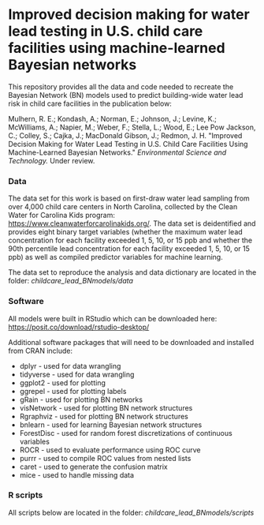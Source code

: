 # Improved decision making for water lead testing in U.S. child care facilities using machine-learned Bayesian networks

This repository provides all the data and code needed to recreate the Bayesian Network (BN) models used to predict building-wide water lead risk in child care facilities in the publication below:

Mulhern, R. E.; Kondash, A.; Norman, E.; Johnson, J.; Levine, K.; McWilliams, A.; Napier, M.; Weber, F.; Stella, L.; Wood, E.; Lee Pow Jackson, C.; Colley, S.; Cajka, J.; MacDonald Gibson, J.; Redmon, J. H. "Improved Decision Making for Water Lead Testing in U.S. Child Care Facilities Using Machine-Learned Bayesian Networks."
<i>Environmental Science and Technology.</i> Under review. 

### Data
The data set for this work is based on first-draw water lead sampling from over 4,000 child care centers in North Carolina, collected by the Clean Water for Carolina Kids program: https://www.cleanwaterforcarolinakids.org/. The data set is deidentified and provides eight binary target variables (whether the maximum water lead concentration for each facility exceeded 1, 5, 10, or 15 ppb and whether the 90th percentile lead concentration for each facility exceeded 1, 5, 10, or 15 ppb) as well as compiled predictor variables for machine learning. 

The data set to reproduce the analysis and data dictionary are located in the folder: <i>childcare_lead_BNmodels/data</i>

### Software
All models were built in RStudio which can be downloaded here: https://posit.co/download/rstudio-desktop/

Additional software packages that will need to be downloaded and installed from CRAN include:
<ul> 
  <li>dplyr - used for data wrangling</li>
  <li>tidyverse - used for data wrangling</li>
  <li>ggplot2 - used for plotting</li>
  <li>ggrepel - used for plotting labels</li>
  <li>gRain - used for plotting BN networks</li>
  <li>visNetwork - used for plotting BN network structures</li>
  <li>Rgraphviz - used for plotting BN network structures</li>
  <li>bnlearn - used for learning Bayesian network structures</li>
  <li>ForestDisc - used for random forest discretizations of continuous variables</li>
  <li>ROCR - used to evaluate performance using ROC curve</li>
  <li>purrr - used to compile ROC values from nested lists</li>
  <li>caret - used to generate the confusion matrix</li>
  <li>mice - used to handle missing data</li>
</ul>

### R scripts
All scripts below are located in the folder: <i>childcare_lead_BNmodels/scripts</i>
